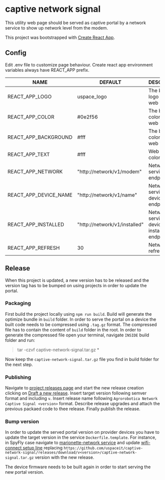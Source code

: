 # captive network signal

This utility web page should be served as captive portal by a network service to show up network level from the modem.

This project was bootstrapped with [Create React App](https://github.com/facebook/create-react-app).

## Config

Edit .env file to customize page behaviour. Create react app environment variables always have REACT_APP prefix.

| NAME                  | DEFAULT                       | DESCRIPTION                               |
| --------------------- | ----------------------------- | ----------------------------------------- |
| REACT_APP_LOGO        | uspace_logo                   | The branding logo for the web view        |
| REACT_APP_COLOR       | #0e2f56                       | The branding color for the web view       |
| REACT_APP_BACKGROUND  | #fff                          | The branding color for the web view       |
| REACT_APP_TEXT        | #fff                          | Web view text color                       |
| REACT_APP_NETWORK     | "http://network/v1/modem"     | Network service endpoint                  |
| REACT_APP_DEVICE_NAME | "http://network/v1/name"      | Network service device name endpoint      |
| REACT_APP_INSTALLED   | "http://network/v1/installed" | Network service device installed endpoint |
| REACT_APP_REFRESH     | 30                            | Network level refresh time                |

## Release

When this project is updated, a new version has to be released and the version tag has to be bumped on using projects in order to update the portal.

### Packaging

First build the project locally using `npm run build`. Build will generate the optimize bundle in `build` folder. In order to serve the portal on a device the built code needs to be compressed using `.tag.gz` format. The compressed file has to contain the content of `build` folder in the root. In order to generate the compressed file open your terminal, navigate `INSIDE` build folder and run:

> tar -czvf captive-network-signal.tar.gz *

Now keep the `captive-network-signal.tar.gz` file you find in build folder for the next step.

### Publishing

Navigate to [project releases page](https://github.com/uspaceit/captive-network-signal/releases) and start the new release creation clicking on [Draft a new release](https://github.com/uspaceit/captive-network-signal/releases/new). Insert target version following semver format and including `v`. Insert release name following `Agrorobotica Network Captive Signal <version>` format. Describe release upgrades and attach the previous packaed code to thee release. Finally publish the release.

### Bump version

In order to update the served portal version on provider devices you have to update the target version in the service `Dockerfile.template`. For instance, in SpyFly case navigate to [marionette-network service](https://github.com/uspaceit/marionette-network/tree/65796a221d05660f09e838967c29e46153e183f7) and update [wifi-connect setup line](https://github.com/uspaceit/marionette-network/blob/65796a221d05660f09e838967c29e46153e183f7/Dockerfile.template#L48) replacing `https://github.com/uspaceit/captive-network-signal/releases/download/v<version>/captive-network-signal.tar.gz` version with the new release.

The device firmware needs to be built again in order to start serving the new portal version.
